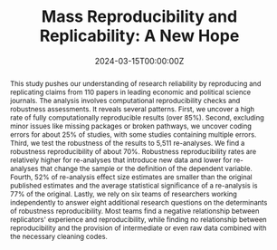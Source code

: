 ---
abstract: "This study pushes our understanding of research reliability by reproducing and replicating claims from 110 papers in leading economic and political science journals. The analysis involves computational reproducibility checks and robustness assessments. It reveals several patterns. First, we uncover a high rate of fully computationally reproducible results (over 85%). Second, excluding minor issues like missing packages or broken pathways, we uncover coding errors for about 25% of studies, with some studies containing multiple errors. Third, we test the robustness of the results to 5,511 re-analyses. We find a robustness reproducibility of about 70%. Robustness reproducibility rates are relatively higher for re-analyses that introduce new data and lower for re-analyses that change the sample or the definition of the dependent variable. Fourth, 52% of re-analysis effect size estimates are smaller than the original published estimates and the average statistical significance of a re-analysis is 77% of the original. Lastly, we rely on six teams of researchers working independently to answer eight additional research questions on the determinants of robustness reproducibility. Most teams find a negative relationship between replicators' experience and reproducibility, while finding no relationship between reproducibility and the provision of intermediate or even raw data combined with the necessary cleaning codes."
authors:
- Abel Brodeur
- Derek Mikola
- Nicolai Cook
- "...."
- admin
- "..."
date: "2024-03-15T00:00:00Z"
doi: ""
featured: false
image:
  caption: ""
  focal_point: ""
  preview_only: false
projects: []
publication: 'Working Paper'
publication_short: ""
publication_types:
- "3"
publishDate: "2024-03-15T00:00:00Z"
slides: ""
summary: Investigates reproducibility of 110 papers published in economics and political science from 2022 onwards.
tags:
- Working Paper
title: "Mass Reproducibility and Replicability: A New Hope"
url_code: ""
url_dataset: ""
url_pdf: https://www.econstor.eu/bitstream/10419/289437/1/I4R-DP107.pdf
url_poster: ""
url_project: ""
url_slides: ""
url_source: ""
url_video: ""
---